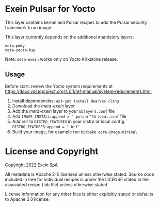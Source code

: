 # Exein Pulsar for Yocto
This layer contains kernel and Pulsar recipes to add the Pulsar  security framework to an image.

This layer currently depends on the additional mandatory layers:

```
meta-poky
meta-yocto-bsp
```

Note: `meta-exein` works only on Yocto Kirkstone release.


## Usage
Before start: review the Yocto system requirements at 
https://docs.yoctoproject.org/4.0.1/ref-manual/system-requirements.html

1. Install dependencies: `apt-get install dwarves clang`
2. Download the *meta-exein* layer
2. Add the *meta-exein* layer to your `bblayers.conf` file
3. Add `IMAGE_INSTALL:append = " pulsar"` to `local.conf` file
4. Add `btf` to `DISTRO_FEATURES` in your distro or local config: `DISTRO_FEATURES:append = " btf"`
6. Build your image, for example run `bitbake core-image-minimal`


# License and Copyright
Copyright 2022 Exein SpA

All metadata is Apache 2-0 licensed unless otherwise stated. Source code included in tree for individual recipes is under the LICENSE stated in the associated recipe (.bb file) unless otherwise stated.

License information for any other files is either explicitly stated or defaults to Apache 2.0 license.